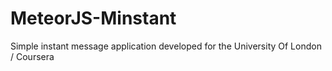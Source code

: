 # MeteorJS-Minstant
Simple instant message application developed for the University Of London / Coursera
